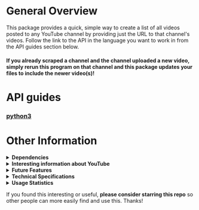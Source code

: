 # General Overview
This package provides a quick, simple way to create a list of all videos posted to any YouTube channel by providing just the URL to that channel's videos. Follow the link to the API in the language you want to work in from the API guides section below.

#### If you already scraped a channel and the channel uploaded a new video, simply rerun this program on that channel and this package updates your files to include the newer video(s)!

# API guides
### [python3](./python3.6+/README.md)

# Other Information
<details>
  <summary><b>Dependencies</b></summary>

**NOTE**: You need to have the Selenium driver installed to run this package
- the first time you run this package the automated downloader should install everything you need, but in case it doesn't, refer to the link below and/or file an [issue here](https://github.com/Shail-Shouryya/yt_videos_list/issues).
  - Manual Selenium downloads **[here](https://github.com/Shail-Shouryya/yt_videos_list/blob/master/docs/dependencies_pseudo_json.txt)**
- The Selenium drivers are all pretty similar but differ in subtle ways, so play around with them and see what's different :)

**NOTE** that you also need the corresponding browser installed to properly run the selenium driver.
- To download the most recent version of the browser, go to the page for:
  - [Firefox](https://www.mozilla.org/en-US/firefox/new/)
  - [Opera](https://www.opera.com/)
  - [Chrome](https://www.google.com/chrome/)
  - [Brave](https://brave.com/)
  - [Edge](https://www.microsoft.com/edge)
</details>

<details>
  <summary><b>Interesting information about YouTube</b></summary>

There are two types of YouTube channels: one type is a `user` channel and the other is a `channel` channel.
- `user` channel type:
  - sentdex: https://www.youtube.com/user/sentdex
  - Disney: https://www.youtube.com/user/disneysshows
  - Marvel: https://www.youtube.com/user/MARVEL
  - Apple: https://www.youtube.com/user/Apple
- `channel` channel type:
  - Tasty: https://www.youtube.com/channel/UCJFp8uSYCjXOMnkUyb3CQ3Q
  - Billie Eilish: https://www.youtube.com/channel/UCiGm_E4ZwYSHV3bcW1pnSeQ
  - Gordon Ramsay: https://www.youtube.com/channel/UCIEv3lZ_tNXHzL3ox-_uUGQ
  - PBS Space Time: https://www.youtube.com/channel/UC7_gcs09iThXybpVgjHZ_7g
</details>

<details>
  <summary><b>Future Features</b></summary>

### Main Features
- [X] take url and scrape the video name and url for every video for that user
- [X] create csv
- [ ] get date published (probably not possible without significantly increasing runtime, could get how long ago video was published, but that tends to be unspecific)

### Additional Features
- [ ] create web interface
  - [ ] input box for channel url
- [ ] ouput CSV with custom name
- [ ] generate static HTML page with video URLs
- [ ] update previously generated CSV with new videos uploaded since CSV generation
  - [ ] using some kind of delta sync
</details>

<details>
  <summary><b>Technical Specifications</b></summary>

This python3 package supports multi-platform, mutli-driver use and is currently under active development.

Currently supported operating systems include MacOS, Linux32, Linux64, Windows32, and Windows64. Currently supported drivers include Firefox, Opera, Safari, and Chrome.

This package provides built-in support for common errors and exceptions, along with helpful hints, including
  - checking to see if the file to be created already exists
    - if it already exists, a message prompts the user to either move/rename the existing file or continue with the write to overwrite the existing file
    - proper way to do so would be to specify the write format for the output file as `csv_write_format='w'` or `txt_write_format='w'` or `docx_write_format='w'`
  - checking to see if the user explicitly specified a driver, and running the program using Firefox and showing the user the available driver options in the terminal output in case they didn't specify a driver
    - explicitly specify driver using
      - `ListCreator(driver='firefox')`
      - `ListCreator(driver='opera')`
      - `ListCreator(driver='safari')`
      - `ListCreator(driver='chrome')`
  - checking to see if the user ran the program in headless mode, and showing the user how to do so in the terminal output if they so wish
    - `ListCreator(headless=True)`
  - checking to see if the user has the correct Selenium dependency installed for the driver they want to run the program in, and showing the user the commands they can run to install the correct dependency if the user has an incorrect dependency (or hasn't downloaded the dependency at all)
    - program checks the operating system of the user's machine and returns a `curl` command piped into a `tar` command to download the correct dependecy into a directory the program can access without having to add the executable to PATH manually
    - user still needs to pick the correct command to run by following the directions
  - checking to see if the result of the scraping returns results, and prompts the user to verify the `url` argument if no results are found

### Overview of the package structure
#### `__init__.py`

#### `__main__.py`

#### `execute.py`

#### `notifications.py`

#### `program.py`

#### `script.py`
</details>

<details>
  <summary><b>Usage Statistics</b></summary>

- [PePy](https://pepy.tech/project/yt-videos-list)
- [PyPi Stats](https://pypistats.org/packages/yt-videos-list)
</details>

If you found this interesting or useful, **please consider starring this repo** so other people can more easily find and use this. Thanks!
